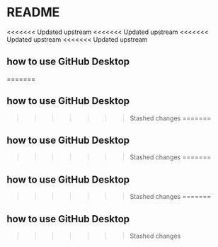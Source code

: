 # README
<<<<<<< Updated upstream
<<<<<<< Updated upstream
<<<<<<< Updated upstream
<<<<<<< Updated upstream
## how to use GitHub Desktop
=======

## how to use GitHub Desktop
>>>>>>> Stashed changes
=======
## how to use GitHub Desktop
>>>>>>> Stashed changes
=======
## how to use GitHub Desktop
>>>>>>> Stashed changes
=======
## how to use GitHub Desktop
>>>>>>> Stashed changes
